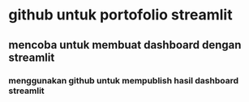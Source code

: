 # github untuk portofolio streamlit
## mencoba untuk membuat dashboard dengan streamlit
### menggunakan github untuk mempublish hasil dashboard streamlit
